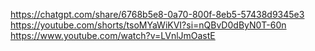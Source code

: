 https://chatgpt.com/share/6768b5e8-0a70-800f-8eb5-57438d9345e3
https://youtube.com/shorts/tsoMYaWiKVI?si=nQBvD0dByN0T-60n
https://www.youtube.com/watch?v=LVnlJmOastE
